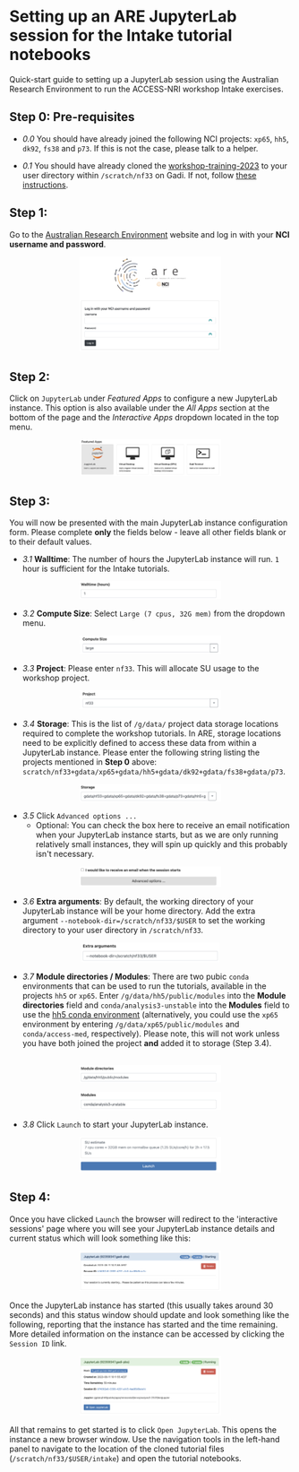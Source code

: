 # Setting up an ARE JupyterLab session for the Intake tutorial notebooks
<p>Quick-start guide to setting up a JupyterLab session using the Australian Research Environment to run the ACCESS-NRI workshop Intake exercises.</p>

## Step 0: Pre-requisites
- *0.0* You should have already joined the following NCI projects: `xp65`, `hh5`, `dk92`, `fs38` and `p73`. If this is not the case, please talk to a helper.

- *0.1* You should have already cloned the [workshop-training-2023](https://github.com/ACCESS-NRI/workshop-training-2023/tree/main) to your user directory within `/scratch/nf33` on Gadi. If not, follow [these instructions](https://github.com/ACCESS-NRI/workshop-training-2023/tree/main#cloning-this-repo). 

## Step 1:
Go to the [Australian Research Environment](https://are.nci.org.au/) website and log in with your **NCI username and password**.

<p align="center"><img src="assets/ARE_setup_guide/setup_image1.png" alt="drawing" width="50%"/></p>

## Step 2:
Click on `JupyterLab` under *Featured Apps* to configure a new JupyterLab instance. This option is also available under the *All Apps* section at the bottom of the page and the *Interactive Apps* dropdown located in the top menu.

<p align="center"><img src="assets/ARE_setup_guide/setup_image2.png" alt="drawing" width="50%"/></p>

## Step 3:
You will now be presented with the main JupyterLab instance configuration form. Please complete **only** the fields below - leave all other fields blank or to their default values.

- *3.1* **Walltime**: The number of hours the JupyterLab instance will run. `1` hour is sufficient for the Intake tutorials.

<p align="center"><img src="assets/ARE_setup_guide/setup_image3.png" alt="drawing" width="50%"/></p>

- *3.2* **Compute Size**: Select `Large (7 cpus, 32G mem)` from the dropdown menu.

<p align="center"><img src="assets/ARE_setup_guide/setup_image4.png" alt="drawing" width="50%"/></p>

- *3.3* **Project**: Please enter `nf33`. This will allocate SU usage to the workshop project.

<p align="center"><img src="assets/ARE_setup_guide/setup_image5.png" alt="drawing" width="50%"/></p>

- *3.4* **Storage**: This is the list of `/g/data/` project data storage locations required to complete the workshop tutorials. In ARE, storage locations need to be explicitly defined to access these data from within a JupyterLab instance. Please enter the following string listing the projects mentioned in **Step 0** above: `scratch/nf33+gdata/xp65+gdata/hh5+gdata/dk92+gdata/fs38+gdata/p73`.

<p align="center"><img src="assets/ARE_setup_guide/setup_image6.png" alt="drawing" width="50%"/></p>

- *3.5* Click `Advanced options ...`
  * Optional: You can check the box here to receive an email notification when your JupyterLab instance starts, but as we are only running relatively small instances, they will spin up quickly and this probably isn't necessary.</p>

<p align="center"><img src="assets/ARE_setup_guide/setup_image7.png" alt="drawing" width="50%"/></p>

- *3.6* **Extra arguments**: By default, the working directory of your JupyterLab instance will be your home directory. Add the extra argument `--notebook-dir=/scratch/nf33/$USER` to set the working directory to your user directory in `/scratch/nf33`.

<p align="center"><img src="assets/ARE_setup_guide/setup_image8.png" alt="drawing" width="49%"/></p>

- *3.7* **Module directories / Modules**: There are two pubic `conda` environments that can be used to run the tutorials, available in the projects `hh5` or `xp65`. Enter `/g/data/hh5/public/modules` into the **Module directories** field and `conda/analysis3-unstable` into the **Modules** field to use the [hh5 conda environment](http://climate-cms.wikis.unsw.edu.au/Conda#Conda_Python_Environments) (alternatively, you could use the `xp65` environment by entering `/g/data/xp65/public/modules` and `conda/access-med`, respectively). Please note, this will not work unless you have both joined the project **and** added it to storage (Step 3.4).<br></br>

<p align="center"><img src="assets/ARE_setup_guide/setup_image9.png" alt="drawing" width="50%"/></p>
<p align="center"><img src="assets/ARE_setup_guide/setup_image10.png" alt="drawing" width="50%"/></p>

- *3.8* Click `Launch` to start your JupyterLab instance.

<p align="center"><img src="assets/ARE_setup_guide/setup_image13.png" alt="drawing" width="50%"/></p>

## Step 4:
Once you have clicked `Launch` the browser will redirect to the 'interactive sessions' page where you will see your JupyterLab instance details and current status which will look something like this:

<p align="center"><img src="assets/ARE_setup_guide/setup_image14.png" alt="drawing" width="50%"/></p>

Once the JupyterLab instance has started (this usually takes around 30 seconds) and this status window should update and look something like the following, reporting that the instance has started and the time remaining. More detailed information on the instance can be accessed by clicking the `Session ID` link.

<p align="center"><img src="assets/ARE_setup_guide/setup_image15.png" alt="drawing" width="50%"/></p>

All that remains to get started is to click `Open JupyterLab`. This opens the instance a new browser window. Use the navigation tools in the left-hand panel to navigate to the location of the cloned tutorial files (`/scratch/nf33/$USER/intake`) and open the tutorial notebooks.
